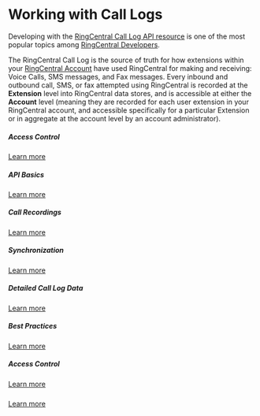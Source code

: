 # Working with Call Logs

Developing with the [RingCentral Call Log API resource](https://developers.ringcentral.com/api-docs/latest/index.html#!#RefCallLogInfo.html) is one of the most popular topics among [RingCentral Developers](https://developer.ringcentral.com).

The RingCentral Call Log is the source of truth for how extensions within your [RingCentral Account](https://service.ringcentral.com) have used RingCentral for making and receiving: Voice Calls, SMS messages, and Fax messages. Every inbound and outbound call, SMS, or fax attempted using RingCentral is recorded at the **Extension** level into RingCentral data stores, and is accessible at either the **Account** level (meaning they are recorded for each user extension in your RingCentral account, and accessible specifically for a particular Extension or in aggregate at the account level by an account administrator).

<div class="row">
  <div class="col-sm-6">
    <div class="card">
      <div class="card-body">
        <h5 class="card-title">Access Control</h5>
        <p class="card-text"></p>
        <a href="./access" class="btn btn-primary">Learn more</a>
      </div>
    </div>
  </div>
  <div class="col-sm-6">
    <div class="card">
      <div class="card-body">
        <h5 class="card-title">API Basics</h5>
        <p class="card-text"></p>
        <a href="./api" class="btn btn-primary">Learn more</a>
      </div>
    </div>
  </div>
</div>

<div class="row">
  <div class="col-sm-6">
    <div class="card">
      <div class="card-body">
        <h5 class="card-title">Call Recordings</h5>
        <p class="card-text"></p>
        <a href="./recordings" class="btn btn-primary">Learn more</a>
      </div>
    </div>
  </div>
  <div class="col-sm-6">
    <div class="card">
      <div class="card-body">
        <h5 class="card-title">Synchronization</h5>
        <p class="card-text"></p>
        <a href="./sync" class="btn btn-primary">Learn more</a>
      </div>
    </div>
  </div>
</div>

<div class="row">
  <div class="col-sm-6">
    <div class="card">
      <div class="card-body">
        <h5 class="card-title">Detailed Call Log Data</h5>
        <p class="card-text"></p>
        <a href="./details" class="btn btn-primary">Learn more</a>
      </div>
    </div>
  </div>
  <div class="col-sm-6">
    <div class="card">
      <div class="card-body">
        <h5 class="card-title">Best Practices</h5>
        <p class="card-text"></p>
        <a href="./best-practices" class="btn btn-primary">Learn more</a>
      </div>
    </div>
  </div>
</div>

<div class="row">
  <div class="col-sm-6">
    <div class="card">
      <div class="card-body">
        <h5 class="card-title">Access Control</h5>
        <p class="card-text"></p>
        <a href="./access" class="btn btn-primary">Learn more</a>
      </div>
    </div>
  </div>
  <div class="col-sm-6">
    <div class="card">
      <div class="card-body">
        <h5 class="card-title"></h5>
        <p class="card-text"></p>
        <a href="./" class="btn btn-primary">Learn more</a>
      </div>
    </div>
  </div>
</div>

